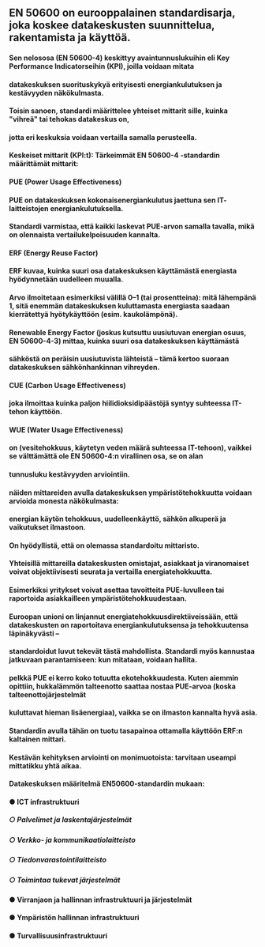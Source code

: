 ## EN 50600 on eurooppalainen standardisarja, joka koskee datakeskusten suunnittelua, rakentamista ja käyttöä. 
#### Sen nelososa (EN 50600-4) keskittyy avaintunnuslukuihin eli Key Performance Indicatorseihin (KPI), joilla voidaan mitata
#### datakeskuksen suorituskykyä erityisesti energiankulutuksen ja kestävyyden näkökulmasta. 
#### Toisin sanoen, standardi määrittelee yhteiset mittarit sille, kuinka "vihreä" tai tehokas datakeskus on,
#### jotta eri keskuksia voidaan vertailla samalla perusteella.
#### Keskeiset mittarit (KPI:t): Tärkeimmät EN 50600-4 -standardin määrittämät mittarit:
#### PUE (Power Usage Effectiveness)
#### PUE on datakeskuksen kokonaisenergiankulutus jaettuna sen IT- laitteistojen energiankulutuksella. 
#### Standardi varmistaa, että kaikki laskevat PUE-arvon samalla tavalla, mikä on olennaista vertailukelpoisuuden kannalta.
#### ERF (Energy Reuse Factor)
#### ERF kuvaa, kuinka suuri osa datakeskuksen käyttämästä energiasta hyödynnetään uudelleen muualla. 
#### Arvo ilmoitetaan esimerkiksi välillä 0–1 (tai prosentteina): mitä lähempänä 1, sitä enemmän datakeskuksen kuluttamasta energiasta saadaan kierrätettyä hyötykäyttöön (esim. kaukolämpönä).
#### Renewable Energy Factor (joskus kutsuttu uusiutuvan energian osuus, EN 50600-4-3) mittaa, kuinka suuri osa datakeskuksen käyttämästä
#### sähköstä on peräisin uusiutuvista lähteistä – tämä kertoo suoraan datakeskuksen sähkönhankinnan vihreyden.
#### CUE (Carbon Usage Effectiveness)
#### joka ilmoittaa kuinka paljon hiilidioksidipäästöjä syntyy suhteessa IT-tehon käyttöön.
#### WUE (Water Usage Effectiveness) 
#### on (vesitehokkuus, käytetyn veden määrä suhteessa IT-tehoon), vaikkei se välttämättä ole EN 50600-4:n virallinen osa, se on alan 
#### tunnusluku kestävyyden arviointiin. 
#### näiden mittareiden avulla datakeskuksen ympäristötehokkuutta voidaan arvioida monesta näkökulmasta: 
#### energian käytön tehokkuus, uudelleenkäyttö, sähkön alkuperä ja vaikutukset ilmastoon.

#### On hyödyllistä, että on olemassa standardoitu mittaristo. 
#### Yhteisillä mittareilla datakeskusten omistajat, asiakkaat ja viranomaiset voivat objektiivisesti seurata ja vertailla energiatehokkuutta. 
#### Esimerkiksi yritykset voivat asettaa tavoitteita PUE-luvulleen tai raportoida asiakkailleen ympäristötehokkuudestaan. 
#### Euroopan unioni on linjannut energiatehokkuusdirektiiveissään, että datakeskusten on raportoitava energiankulutuksensa ja tehokkuutensa läpinäkyvästi – 
#### standardoidut luvut tekevät tästä mahdollista. Standardi myös kannustaa jatkuvaan parantamiseen: kun mitataan, voidaan hallita.

#### pelkkä PUE ei kerro koko totuutta ekotehokkuudesta. Kuten aiemmin opittiin, hukkalämmön talteenotto saattaa nostaa PUE-arvoa (koska talteenottojärjestelmät 
#### kuluttavat hieman lisäenergiaa), vaikka se on ilmaston kannalta hyvä asia. 
#### Standardin avulla tähän on tuotu tasapainoa ottamalla käyttöön ERF:n kaltainen mittari. 
#### Kestävän kehityksen arviointi on monimuotoista: tarvitaan useampi mittatikku yhtä aikaa.

#### Datakeskuksen määritelmä EN50600-standardin mukaan:
#### ●	ICT infrastruktuuri
##### ○	Palvelimet ja laskentajärjestelmät
##### ○	Verkko- ja kommunikaatiolaitteisto
##### ○	Tiedonvarastointilaitteisto
##### ○	Toimintaa tukevat järjestelmät
#### ●	Virranjaon ja hallinnan infrastruktuuri ja järjestelmät
#### ●	Ympäristön hallinnan infrastruktuuri
#### ●	Turvallisuusinfrastruktuuri


